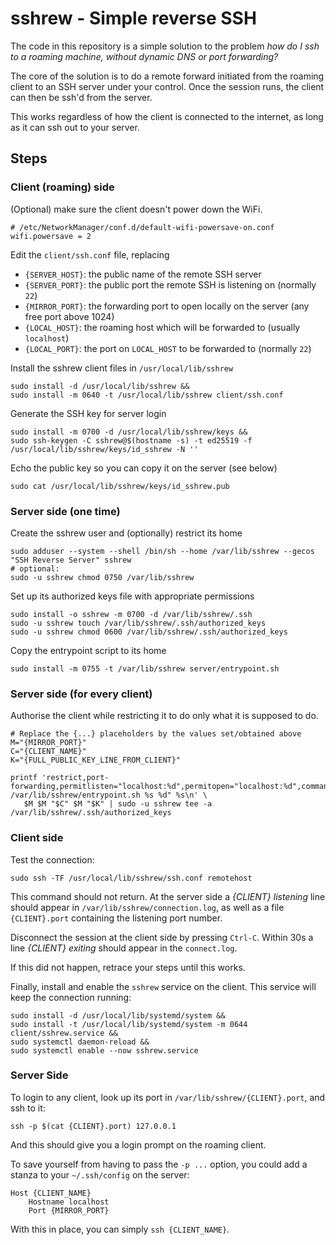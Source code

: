 # sshrew - Simple reverse SSH

The code in this repository is a simple solution to the problem _how do I
ssh to a roaming machine, without dynamic DNS or port forwarding?_

The core of the solution is to do a remote forward initiated from the
roaming client to an SSH server under your control.  Once the session
runs, the client can then be ssh'd from the server.

This works regardless of how the client is connected to the internet,
as long as it can ssh out to your server.

## Steps

### Client (roaming) side

(Optional) make sure the client doesn't power down the WiFi.

    # /etc/NetworkManager/conf.d/default-wifi-powersave-on.conf
    wifi.powersave = 2

Edit the `client/ssh.conf` file, replacing

 * `{SERVER_HOST}`: the public name of the remote SSH server
 * `{SERVER_PORT}`: the public port the remote SSH is listening on (normally `22`)
 * `{MIRROR_PORT}`: the forwarding port to open locally on the server (any free port above 1024)
 * `{LOCAL_HOST}`: the roaming host which will be forwarded to (usually `localhost`)
 * `{LOCAL_PORT}`: the port on `LOCAL_HOST` to be forwarded to (normally `22`) 

Install the sshrew client files in `/usr/local/lib/sshrew`

    sudo install -d /usr/local/lib/sshrew &&
    sudo install -m 0640 -t /usr/local/lib/sshrew client/ssh.conf

Generate the SSH key for server login

    sudo install -m 0700 -d /usr/local/lib/sshrew/keys &&
    sudo ssh-keygen -C sshrew@$(hostname -s) -t ed25519 -f /usr/local/lib/sshrew/keys/id_sshrew -N ''

Echo the public key so you can copy it on the server (see below)

    sudo cat /usr/local/lib/sshrew/keys/id_sshrew.pub

### Server side (one time)

Create the sshrew user and (optionally) restrict its home

    sudo adduser --system --shell /bin/sh --home /var/lib/sshrew --gecos "SSH Reverse Server" sshrew
    # optional: 
    sudo -u sshrew chmod 0750 /var/lib/sshrew

Set up its authorized keys file with appropriate permissions

    sudo install -o sshrew -m 0700 -d /var/lib/sshrew/.ssh
    sudo -u sshrew touch /var/lib/sshrew/.ssh/authorized_keys
    sudo -u sshrew chmod 0600 /var/lib/sshrew/.ssh/authorized_keys

Copy the entrypoint script to its home

    sudo install -m 0755 -t /var/lib/sshrew server/entrypoint.sh

### Server side (for every client)

Authorise the client while restricting it to do only what it is supposed
to do.

    # Replace the {...} placeholders by the values set/obtained above
    M="{MIRROR_PORT}"
    C="{CLIENT_NAME}"
    K="{FULL_PUBLIC_KEY_LINE_FROM_CLIENT}"

    printf 'restrict,port-forwarding,permitlisten="localhost:%d",permitopen="localhost:%d",command="exec /var/lib/sshrew/entrypoint.sh %s %d" %s\n' \
       $M $M "$C" $M "$K" | sudo -u sshrew tee -a /var/lib/sshrew/.ssh/authorized_keys
       
### Client side

Test the connection:

    sudo ssh -TF /usr/local/lib/sshrew/ssh.conf remotehost

This command should not return.  At the server side a _{CLIENT} listening_
line should appear in `/var/lib/sshrew/connection.log`, as well as a file
`{CLIENT}.port` containing the listening port number.

Disconnect the session at the client side by pressing `Ctrl-C`.  Within 30s
a line _{CLIENT} exiting_ should appear in the `connect.log`.

If this did not happen, retrace your steps until this works.

Finally, install and enable the `sshrew` service on the client.  This service
will keep the connection running:

    sudo install -d /usr/local/lib/systemd/system &&
    sudo install -t /usr/local/lib/systemd/system -m 0644 client/sshrew.service &&
    sudo systemctl daemon-reload &&
    sudo systemctl enable --now sshrew.service

### Server Side

To login to any client, look up its port in `/var/lib/sshrew/{CLIENT}.port`,
and ssh to it:

    ssh -p $(cat {CLIENT}.port) 127.0.0.1

And this should give you a login prompt on the roaming client.

To save yourself from having to pass the `-p ...` option, you could add a
stanza to your `~/.ssh/config` on the server:

    Host {CLIENT_NAME}
        Hostname localhost
        Port {MIRROR_PORT}

With this in place, you can simply `ssh {CLIENT_NAME}`.

